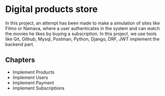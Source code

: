
# Digital products store
In this project, an attempt has been made to make a simulation of sites like Filmo or Namava,
where a user authenticates in the system and can watch the movies he likes by buying a subscription.
In this project, we use tools like Git, Github, Mysql, Postman, Python, Django, DRF, JWT implement the backend part.

## Chapters 
- Implement Products
- Implement Users
- Implement Payment
- Implement Subscriptions
